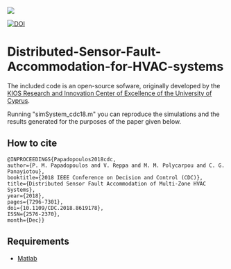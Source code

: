 <a href="http://www.kios.ucy.ac.cy"><img src="http://www.kios.ucy.ac.cy/templates/favourite/images/kios_logo_hover.png"/><a>

[![DOI](https://zenodo.org/badge/DOI/10.5281/zenodo.831493.svg)](https://doi.org/10.1109/CDC.2018.8619178)


Distributed-Sensor-Fault-Accommodation-for-HVAC-systems
==================================

The included code is an open-source sofware, originally developed by the [KIOS Research and Innovation Center of Excellence of the University of Cyprus](http://www.kios.ucy.ac.cy/).

Running "simSystem_cdc18.m" you can reproduce the simulations and the results generated for the purposes of the paper given below.


## How to cite 

```
@INPROCEEDINGS{Papadopoulos2018cdc, 
author={P. M. Papadopoulos and V. Reppa and M. M. Polycarpou and C. G. Panayiotou}, 
booktitle={2018 IEEE Conference on Decision and Control (CDC)}, 
title={Distributed Sensor Fault Accommodation of Multi-Zone HVAC Systems}, 
year={2018}, 
pages={7296-7301}, 
doi={10.1109/CDC.2018.8619178}, 
ISSN={2576-2370}, 
month={Dec}}
```

## Requirements 

* [Matlab](http://www.mathworks.com/)

